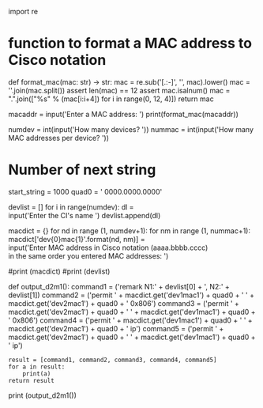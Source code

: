 import re

# function to format a MAC address to Cisco notation
def format_mac(mac: str) -> str:
    mac = re.sub('[.:-]', '', mac).lower()
    mac = ''.join(mac.split())
    assert len(mac) == 12
    assert mac.isalnum()
    mac = ".".join(["%s" % (mac[i:i+4]) for i in range(0, 12, 4)])
    return mac

macaddr = input('Enter a MAC address: ')
print(format_mac(macaddr))


numdev = int(input('How many devices? '))
nummac = int(input('How many MAC addresses per device? '))

# Number of next string
start_string = 1000
quad0 = ' 0000.0000.0000'


devlist = []
for i in range(numdev):
    dl = \
    input('Enter the CI\'s name ')
    devlist.append(dl)

macdict = {}
for nd in range (1, numdev+1):
    for nm in range (1, nummac+1):
        macdict['dev{0}mac{1}'.format(nd, nm)] = \
        input('Enter MAC address in Cisco notation (aaaa.bbbb.cccc) \
in the same order you entered MAC addresses: ')

#print (macdict)
#print (devlist)



def output_d2m1():
    command1 = ('remark N1:' + devlist[0]
    + ', N2:' + devlist[1])
    command2 = ('permit ' + macdict.get('dev1mac1')
    + quad0 + ' ' + macdict.get('dev2mac1') + quad0 + ' 0x806')
    command3 = ('permit ' + macdict.get('dev2mac1')
    + quad0 + ' ' + macdict.get('dev1mac1') + quad0 + ' 0x806')
    command4 = ('permit ' + macdict.get('dev1mac1')
    + quad0 + ' ' + macdict.get('dev2mac1') + quad0 + ' ip')
    command5 = ('permit ' + macdict.get('dev2mac1')
    + quad0 + ' ' + macdict.get('dev1mac1') + quad0 + ' ip')

    result = [command1, command2, command3, command4, command5]
    for a in result:
        print(a)
    return result

print (output_d2m1())
